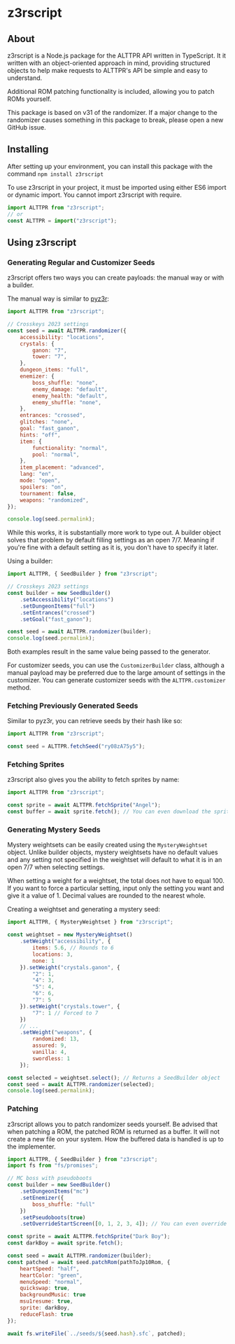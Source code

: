 # z3rscript
## About
z3rscript is a Node.js package for the ALTTPR API written in TypeScript. It it written with an object-oriented approach in mind, providing structured objects to help make requests to ALTTPR's API be simple and easy to understand.

Additional ROM patching functionality is included, allowing you to patch ROMs yourself.

This package is based on v31 of the randomizer. If a major change to the randomizer causes something in this package to break, please open a new GitHub issue.

## Installing
After setting up your environment, you can install this package with the command `npm install z3rscript`

To use z3rscript in your project, it must be imported using either ES6 import or dynamic import. You cannot import z3rscript with require.
```js
import ALTTPR from "z3rscript";
// or
const ALTTPR = import("z3rscript");
```

## Using z3rscript
### Generating Regular and Customizer Seeds
z3rscript offers two ways you can create payloads: the manual way or with a builder.

The manual way is similar to [pyz3r](https://github.com/tcprescott/pyz3r):
```js
import ALTTPR from "z3rscript";

// Crosskeys 2023 settings
const seed = await ALTTPR.randomizer({
    accessibility: "locations",
    crystals: {
        ganon: "7",
        tower: "7",
    },
    dungeon_items: "full",
    enemizer: {
        boss_shuffle: "none",
        enemy_damage: "default",
        enemy_health: "default",
        enemy_shuffle: "none",
    },
    entrances: "crossed",
    glitches: "none",
    goal: "fast_ganon",
    hints: "off",
    item: {
        functionality: "normal",
        pool: "normal",
    },
    item_placement: "advanced",
    lang: "en",
    mode: "open",
    spoilers: "on",
    tournament: false,
    weapons: "randomized",
});

console.log(seed.permalink);
```

While this works, it is substantially more work to type out. A builder object solves that problem by default filling settings as an open 7/7. Meaning if you're fine with a default setting as it is, you don't have to specify it later.

Using a builder:
```js
import ALTTPR, { SeedBuilder } from "z3rscript";

// Crosskeys 2023 settings
const builder = new SeedBuilder()
    .setAccessibility("locations")
    .setDungeonItems("full")
    .setEntrances("crossed")
    .setGoal("fast_ganon");

const seed = await ALTTPR.randomizer(builder);
console.log(seed.permalink);
```

Both examples result in the same value being passed to the generator.

For customizer seeds, you can use the `CustomizerBuilder` class, although a manual payload may be preferred due to the large amount of settings in the customizer. You can generate customizer seeds with the `ALTTPR.customizer` method.

### Fetching Previously Generated Seeds
Similar to pyz3r, you can retrieve seeds by their hash like so:
```js
import ALTTPR from "z3rscript";

const seed = ALTTPR.fetchSeed("ry08zA75y5");
```

### Fetching Sprites
z3rscript also gives you the ability to fetch sprites by name:
```js
import ALTTPR from "z3rscript";

const sprite = await ALTTPR.fetchSprite("Angel");
const buffer = await sprite.fetch(); // You can even download the sprite as buffered data!
```

### Generating Mystery Seeds
Mystery weightsets can be easily created using the `MysteryWeightset` object. Unlike builder objects, mystery weightsets have no default values and any setting not specified in the weightset will default to what it is in an open 7/7 when selecting settings.

When setting a weight for a weightset, the total does not have to equal 100. If you want to force a particular setting, input only the setting you want and give it a value of 1. Decimal values are rounded to the nearest whole.

Creating a weightset and generating a mystery seed:
```js
import ALTTPR, { MysteryWeightset } from "z3rscript";

const weightset = new MysteryWeightset()
    .setWeight("accessibility", {
        items: 5.6, // Rounds to 6
        locations: 3,
        none: 1
    }).setWeight("crystals.ganon", {
        "2": 1,
        "4": 3,
        "5": 4,
        "6": 6,
        "7": 5
    }).setWeight("crystals.tower", {
        "7": 1 // Forced to 7
    })
    // ...
    .setWeight("weapons", {
        randomized: 13,
        assured: 9,
        vanilla: 4,
        swordless: 1
    });

const selected = weightset.select(); // Returns a SeedBuilder object
const seed = await ALTTPR.randomizer(selected);
console.log(seed.permalink);
```

### Patching
z3rscript allows you to patch randomizer seeds yourself. Be advised that when patching a ROM, the patched ROM is returned as a buffer. It will not create a new file on your system. How the buffered data is handled is up to the implementer.

```js
import ALTTPR, { SeedBuilder } from "z3rscript";
import fs from "fs/promises";

// MC boss with pseudoboots
const builder = new SeedBuilder()
    .setDungeonItems("mc")
    .setEnemizer({
        boss_shuffle: "full"
    })
    .setPseudoboots(true)
    .setOverrideStartScreen([0, 1, 2, 3, 4]); // You can even override the file select hash!

const sprite = await ALTTPR.fetchSprite("Dark Boy");
const darkBoy = await sprite.fetch();

const seed = await ALTTPR.randomizer(builder);
const patched = await seed.patchRom(pathToJp10Rom, {
    heartSpeed: "half",
    heartColor: "green",
    menuSpeed: "normal",
    quickswap: true,
    backgroundMusic: true
    msu1resume: true,
    sprite: darkBoy,
    reduceFlash: true
});

await fs.writeFile(`../seeds/${seed.hash}.sfc`, patched);
```